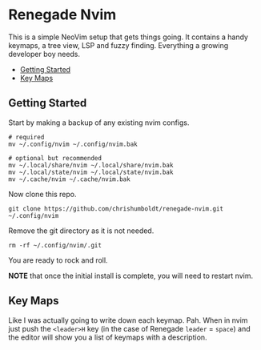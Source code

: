 # Renegade Nvim

This is a simple NeoVim setup that gets things going. It contains a handy keymaps, a tree view, LSP and fuzzy finding. Everything a growing developer boy needs.

- [Getting Started](#getting-started)
- [Key Maps](#key-maps)

## Getting Started

Start by making a backup of any existing nvim configs.

```shell
# required
mv ~/.config/nvim ~/.config/nvim.bak

# optional but recommended
mv ~/.local/share/nvim ~/.local/share/nvim.bak
mv ~/.local/state/nvim ~/.local/state/nvim.bak
mv ~/.cache/nvim ~/.cache/nvim.bak
```

Now clone this repo.

```shell
git clone https://github.com/chrishumboldt/renegade-nvim.git ~/.config/nvim
```

Remove the git directory as it is not needed.

```shell
rm -rf ~/.config/nvim/.git
```

You are ready to rock and roll.

**NOTE** that once the initial install is complete, you will need to restart nvim.

## Key Maps

Like I was actually going to write down each keymap. Pah. When in nvim just push the `<leader>H` key (in the case of Renegade `leader` = `space`) and the editor will show you a list of keymaps with a description.
